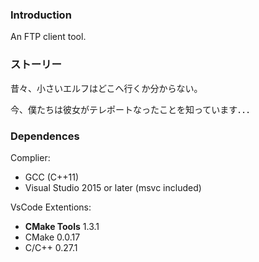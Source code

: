 ### Introduction

An FTP client tool.

### ストーリー

昔々、小さいエルフはどこへ行くか分からない。

今、僕たちは彼女がテレポートなったことを知っています．．．


### Dependences

Complier:
- GCC (C++11)
- Visual Studio 2015 or later (msvc included)

VsCode Extentions:
- **CMake Tools** 1.3.1
- CMake 0.0.17
- C/C++ 0.27.1

